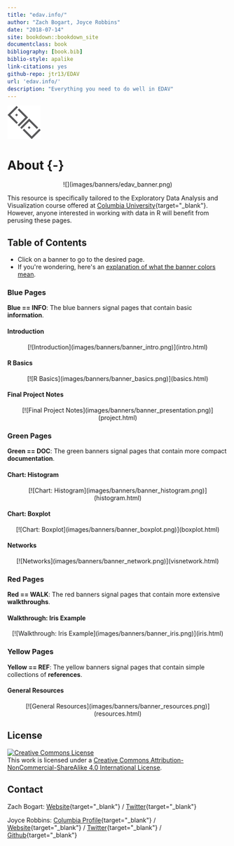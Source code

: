 ```yaml
--- 
title: "edav.info/"
author: "Zach Bogart, Joyce Robbins"
date: "2018-07-14"
site: bookdown::bookdown_site
documentclass: book
bibliography: [book.bib]
biblio-style: apalike
link-citations: yes
github-repo: jtr13/EDAV
url: 'edav.info/'
description: "Everything you need to do well in EDAV"
---
```


<a href="index.html"><img src="images/icons/edav_resource_small.png"></a>

# About {-}

<center>
![](images/banners/edav_banner.png)
</center>

This resource is specifically tailored to the Exploratory Data Analysis and Visualization course offered at [Columbia University](https://www.columbia.edu/){target="_blank"}. However, anyone interested in working with data in R will benefit from perusing these pages.

## Table of Contents
- Click on a banner to go to the desired page.
- If you're wondering, here's an [explanation of what the banner colors mean](intro.html#what-the-banners-mean).

### Blue Pages
**Blue == INFO**: The blue banners signal pages that contain basic **information**.

#### Introduction
<center>
[![Introduction](images/banners/banner_intro.png)](intro.html)
</center>

#### R Basics
<center>
[![R Basics](images/banners/banner_basics.png)](basics.html)
</center>

#### Final Project Notes
<center>
[![Final Project Notes](images/banners/banner_presentation.png)](project.html)
</center>

### Green Pages
**Green == DOC**: The green banners signal pages that contain more compact **documentation**.

#### Chart: Histogram
<center>
[![Chart: Histogram](images/banners/banner_histogram.png)](histogram.html)
</center>

#### Chart: Boxplot
<center>
[![Chart: Boxplot](images/banners/banner_boxplot.png)](boxplot.html)
</center>

#### Networks
<center>
[![Networks](images/banners/banner_network.png)](visnetwork.html)
</center>

### Red Pages
**Red == WALK**: The red banners signal pages that contain more extensive **walkthroughs**.

#### Walkthrough: Iris Example
<center>
[![Walkthrough: Iris Example](images/banners/banner_iris.png)](iris.html)
</center>

### Yellow Pages
**Yellow == REF**: The yellow banners signal pages that contain simple collections of  **references**.

#### General Resources
<center>
[![General Resources](images/banners/banner_resources.png)](resources.html)
</center>

## License

<a rel="license" href="http://creativecommons.org/licenses/by-nc-sa/4.0/"><img alt="Creative Commons License" style="border-width:0" src="https://i.creativecommons.org/l/by-nc-sa/4.0/88x31.png" /></a><br />This work is licensed under a <a rel="license" href="http://creativecommons.org/licenses/by-nc-sa/4.0/">Creative Commons Attribution-NonCommercial-ShareAlike 4.0 International License</a>.

## Contact

Zach Bogart: 
[Website](https://zachbogart.com/){target="_blank"}
/
[Twitter](https://twitter.com/zachbogart){target="_blank"}

Joyce Robbins: 
[Columbia Profile](http://stat.columbia.edu/department-directory/name/joyce-robbins/){target="_blank"}
/
[Website](http://www.joyce-robbins.com/){target="_blank"}
/
[Twitter](https://twitter.com/jtrnyc){target="_blank"}
/
[Github](https://github.com/jtr13){target="_blank"}

